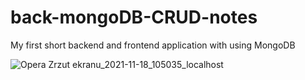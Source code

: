 # back-mongoDB-CRUD-notes
My first short backend and frontend application with using MongoDB

![Opera Zrzut ekranu_2021-11-18_105035_localhost](https://user-images.githubusercontent.com/77500425/142392200-bbe5335b-4252-4a2d-b798-d4c31187d0c1.png)
